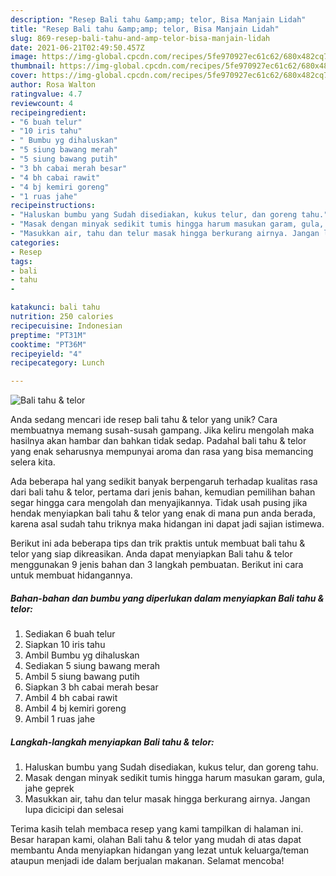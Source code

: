 ```yaml
---
description: "Resep Bali tahu &amp;amp; telor, Bisa Manjain Lidah"
title: "Resep Bali tahu &amp;amp; telor, Bisa Manjain Lidah"
slug: 869-resep-bali-tahu-and-amp-telor-bisa-manjain-lidah
date: 2021-06-21T02:49:50.457Z
image: https://img-global.cpcdn.com/recipes/5fe970927ec61c62/680x482cq70/bali-tahu-telor-foto-resep-utama.jpg
thumbnail: https://img-global.cpcdn.com/recipes/5fe970927ec61c62/680x482cq70/bali-tahu-telor-foto-resep-utama.jpg
cover: https://img-global.cpcdn.com/recipes/5fe970927ec61c62/680x482cq70/bali-tahu-telor-foto-resep-utama.jpg
author: Rosa Walton
ratingvalue: 4.7
reviewcount: 4
recipeingredient:
- "6 buah telur"
- "10 iris tahu"
- " Bumbu yg dihaluskan"
- "5 siung bawang merah"
- "5 siung bawang putih"
- "3 bh cabai merah besar"
- "4 bh cabai rawit"
- "4 bj kemiri goreng"
- "1 ruas jahe"
recipeinstructions:
- "Haluskan bumbu yang Sudah disediakan, kukus telur, dan goreng tahu."
- "Masak dengan minyak sedikit tumis hingga harum masukan garam, gula, jahe geprek"
- "Masukkan air, tahu dan telur masak hingga berkurang airnya. Jangan lupa dicicipi dan selesai"
categories:
- Resep
tags:
- bali
- tahu
- 

katakunci: bali tahu  
nutrition: 250 calories
recipecuisine: Indonesian
preptime: "PT31M"
cooktime: "PT36M"
recipeyield: "4"
recipecategory: Lunch

---
```



![Bali tahu &amp; telor](https://img-global.cpcdn.com/recipes/5fe970927ec61c62/680x482cq70/bali-tahu-telor-foto-resep-utama.jpg)

Anda sedang mencari ide resep bali tahu &amp; telor yang unik? Cara membuatnya memang susah-susah gampang. Jika keliru mengolah maka hasilnya akan hambar dan bahkan tidak sedap. Padahal bali tahu &amp; telor yang enak seharusnya mempunyai aroma dan rasa yang bisa memancing selera kita.



Ada beberapa hal yang sedikit banyak berpengaruh terhadap kualitas rasa dari bali tahu &amp; telor, pertama dari jenis bahan, kemudian pemilihan bahan segar hingga cara mengolah dan menyajikannya. Tidak usah pusing jika hendak menyiapkan bali tahu &amp; telor yang enak di mana pun anda berada, karena asal sudah tahu triknya maka hidangan ini dapat jadi sajian istimewa.


Berikut ini ada beberapa tips dan trik praktis untuk membuat bali tahu &amp; telor yang siap dikreasikan. Anda dapat menyiapkan Bali tahu &amp; telor menggunakan 9 jenis bahan dan 3 langkah pembuatan. Berikut ini cara untuk membuat hidangannya.

<!--inarticleads1-->

##### Bahan-bahan dan bumbu yang diperlukan dalam menyiapkan Bali tahu &amp; telor:

1. Sediakan 6 buah telur
1. Siapkan 10 iris tahu
1. Ambil  Bumbu yg dihaluskan
1. Sediakan 5 siung bawang merah
1. Ambil 5 siung bawang putih
1. Siapkan 3 bh cabai merah besar
1. Ambil 4 bh cabai rawit
1. Ambil 4 bj kemiri goreng
1. Ambil 1 ruas jahe




<!--inarticleads2-->

##### Langkah-langkah menyiapkan Bali tahu &amp; telor:

1. Haluskan bumbu yang Sudah disediakan, kukus telur, dan goreng tahu.
1. Masak dengan minyak sedikit tumis hingga harum masukan garam, gula, jahe geprek
1. Masukkan air, tahu dan telur masak hingga berkurang airnya. Jangan lupa dicicipi dan selesai




Terima kasih telah membaca resep yang kami tampilkan di halaman ini. Besar harapan kami, olahan Bali tahu &amp; telor yang mudah di atas dapat membantu Anda menyiapkan hidangan yang lezat untuk keluarga/teman ataupun menjadi ide dalam berjualan makanan. Selamat mencoba!
